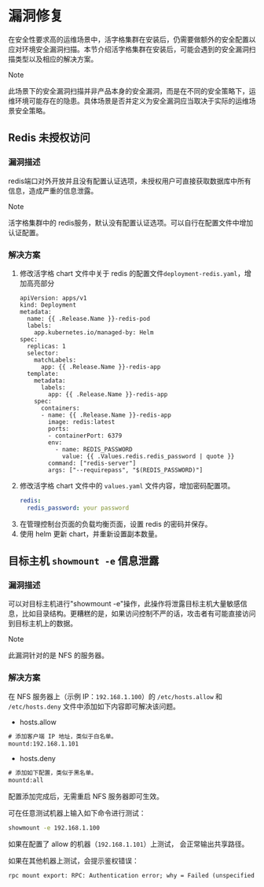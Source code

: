 # 漏洞修复

在安全性要求高的运维场景中，活字格集群在安装后，仍需要做额外的安全配置以应对环境安全漏洞扫描。本节介绍活字格集群在安装后，可能会遇到的安全漏洞扫描类型以及相应的解决方案。

> [!NOTE]
> 此场景下的安全漏洞扫描并非产品本身的安全漏洞，而是在不同的安全策略下，运维环境可能存在的隐患。具体场景是否并定义为安全漏洞应当取决于实际的运维场景安全策略。

## Redis 未授权访问

### 漏洞描述
redis端口对外开放并且没有配置认证选项，未授权用户可直接获取数据库中所有信息，造成严重的信息泄露。

> [!NOTE]
> 活字格集群中的 redis服务，默认没有配置认证选项。可以自行在配置文件中增加认证配置。

### 解决方案

1. 修改活字格 chart 文件中关于 redis 的配置文件`deployment-redis.yaml`，增加高亮部分
    ```yaml{22-26}
    apiVersion: apps/v1
    kind: Deployment
    metadata:
      name: {{ .Release.Name }}-redis-pod
      labels:
        app.kubernetes.io/managed-by: Helm
    spec:
      replicas: 1
      selector:
        matchLabels:
          app: {{ .Release.Name }}-redis-app
      template:
        metadata:
          labels:
            app: {{ .Release.Name }}-redis-app
        spec:
          containers:
          - name: {{ .Release.Name }}-redis-app
            image: redis:latest
            ports:
            - containerPort: 6379
            env:
              - name: REDIS_PASSWORD
                value: {{ .Values.redis.redis_password | quote }}
            command: ["redis-server"]
            args: ["--requirepass", "$(REDIS_PASSWORD)"]
    ```
2. 修改活字格 chart 文件中的 `values.yaml` 文件内容，增加密码配置项。
    ```yaml
    redis:
      redis_password: your password
    ```
3. 在管理控制台页面的负载均衡页面，设置 redis 的密码并保存。
4. 使用 helm 更新 chart，并重新设置副本数量。

## 目标主机 `showmount -e` 信息泄露
### 漏洞描述
可以对目标主机进行"showmount -e"操作，此操作将泄露目标主机大量敏感信息，比如目录结构。更糟糕的是，如果访问控制不严的话，攻击者有可能直接访问到目标主机上的数据。

> [!NOTE]
> 此漏洞针对的是 NFS 的服务器。

### 解决方案
在 NFS 服务器上（示例 IP：`192.168.1.100`）的 `/etc/hosts.allow` 和 `/etc/hosts.deny` 文件中添加如下内容即可解决该问题。

- hosts.allow
```txt
# 添加客户端 IP 地址，类似于白名单。
mountd:192.168.1.101
```
- hosts.deny
```txt
# 添加如下配置，类似于黑名单。
mountd:all
```
配置添加完成后，无需重启 NFS 服务器即可生效。

可在任意测试机器上输入如下命令进行测试：
```bash
showmount -e 192.168.1.100
```
如果在配置了 allow 的机器（`192.168.1.101`）上测试， 会正常输出共享路径。

如果在其他机器上测试，会提示鉴权错误：
```txt
rpc mount export: RPC: Authentication error; why = Failed (unspecified error)
```